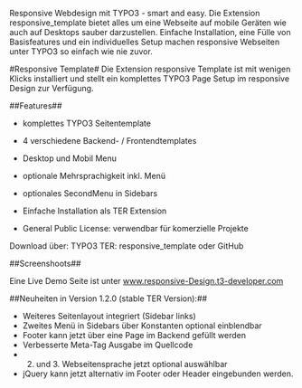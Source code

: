 Responsive Webdesign mit TYPO3 - smart and easy.
Die Extension responsive_template bietet alles um eine Webseite auf mobile Geräten wie auch auf Desktops sauber darzustellen. Einfache Installation, eine Fülle von Basisfeatures und ein individuelles Setup machen responsive Webseiten unter TYPO3 so einfach wie nie zuvor.

#Responsive Template#
Die Extension responsive Template ist mit wenigen Klicks installiert und stellt ein komplettes TYPO3 Page Setup im responsive Design zur Verfügung. 

##Features##

* komplettes TYPO3 Seitentemplate
* 4 verschiedene Backend- / Frontendtemplates
* Desktop und Mobil Menu
* optionale Mehrsprachigkeit inkl. Menü
* optionales SecondMenu in Sidebars
* Einfache Installation als TER Extension

* General Public License: verwendbar für komerzielle Projekte

Download über:
TYPO3 TER: responsive_template
oder GitHub

##Screenshoots##


Eine Live Demo Seite ist unter www.responsive-Design.t3-developer.com


##Neuheiten in Version 1.2.0 (stable TER Version):##
* Weiteres Seitenlayout integriert (Sidebar links)
* Zweites Menü in Sidebars über Konstanten optional einblendbar
* Footer kann jetzt über eine Page im Backend gefüllt werden
* Verbesserte Meta-Tag Ausgabe im Quellcode
* 2. und 3. Webseitensprache jetzt optional auswählbar
* jQuery kann jetzt alternativ im Footer oder Header eingebunden werden.
